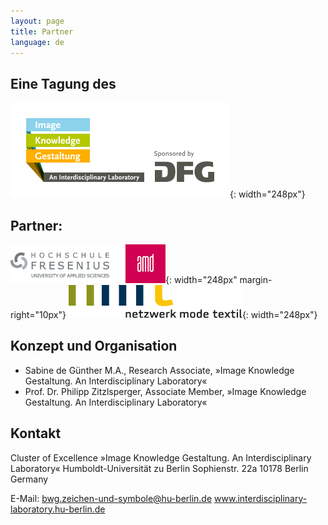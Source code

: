 ```yaml
---
layout: page
title: Partner
language: de
---
```


## Eine Tagung des

![Logo Exzellenzcluster Bild Wissen Gestaltung](../images/bwg.png){: width="248px"}

## Partner:

![Logo Hochschule Fresenius AMD](../images/amd.png){: width="248px" margin-right="10px"} ![Logo Netzwerk Mode Textil](../images/nmt.png){: width="248px"}

## Konzept und Organisation

- Sabine de Günther M.A., Research Associate, »Image Knowledge Gestaltung. An Interdisciplinary Laboratory«
- Prof. Dr. Philipp Zitzlsperger, Associate Member, »Image Knowledge Gestaltung. An Interdisciplinary Laboratory«


## Kontakt

Cluster of Excellence »Image Knowledge Gestaltung. An Interdisciplinary Laboratory«
Humboldt-Universität zu Berlin
Sophienstr. 22a
10178 Berlin
Germany

E-Mail: bwg.zeichen-und-symbole@hu-berlin.de
www.interdisciplinary-laboratory.hu-berlin.de
